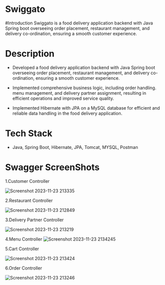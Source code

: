 # Swiggato

#Introduction 
Swiggato is a food delivery application backend with Java Spring boot overseeing order placement, restaurant management, and delivery co-ordination, ensuring a smooth customer experience.

# Description 
- Developed a food delivery application backend with Java Spring boot overseeing order placement, restaurant management, and delivery co-ordination, ensuring a smooth customer experience.

- Implemented comprehensive business logic, including order handling. menu management, and delivery partner assignment, resulting in efficient operations and improved service quality.

- Implemented Hibernate with JPA on a MySQL database for efficient and reliable data handling in the food delivery application.

# Tech Stack
- Java, Spring Boot, Hibernate, JPA, Tomcat, MYSQL, Postman

# Swagger ScreenShots
1.Customer Controller

![Screenshot 2023-11-23 213335](https://github.com/Prasad750/Swiggato/assets/138876806/e960c8f2-4ccc-4236-a4b0-294618ea7659)

2.Restaurant Controller

![Screenshot 2023-11-23 212849](https://github.com/Prasad750/Swiggato/assets/138876806/a500fb63-ebb0-45f2-9da0-5934cb7374a2)

3.Delivery Partner Controller

![Screenshot 2023-11-23 213219](https://github.com/Prasad750/Swiggato/assets/138876806/df322978-a8ee-4bff-8cf8-13b67fb096aa)

4.Menu Controller
![Screenshot 2023-11-23 2134245](https://github.com/Prasad750/Swiggato/assets/138876806/f7f21a3f-e225-496f-8eb9-36671a75b278)

5.Cart Controller

![Screenshot 2023-11-23 213424](https://github.com/Prasad750/Swiggato/assets/138876806/6ab5cefb-1830-4090-a51f-3a37caa08f19)

6.Order Controller

![Screenshot 2023-11-23 213246](https://github.com/Prasad750/Swiggato/assets/138876806/c830759b-6050-46cd-97d7-5e7435e7f673)







 
